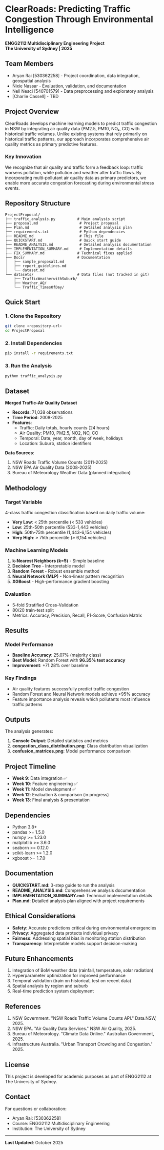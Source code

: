 # ClearRoads: Predicting Traffic Congestion Through Environmental Intelligence

**ENGG2112 Multidisciplinary Engineering Project**  
**The University of Sydney | 2025**

## Team Members
- Aryan Rai [530362258] - Project coordination, data integration, geospatial analysis
- Nixie Nassar - Evaluation, validation, and documentation
- Nell Nesci [540701579] - Data preprocessing and exploratory analysis
- [Charlie Cassell] - TBD

## Project Overview

ClearRoads develops machine learning models to predict traffic congestion in NSW by integrating air quality data (PM2.5, PM10, NO₂, CO) with historical traffic volumes. Unlike existing systems that rely primarily on historical traffic patterns, our approach incorporates comprehensive air quality metrics as primary predictive features.

### Key Innovation
We recognize that air quality and traffic form a feedback loop: traffic worsens pollution, while pollution and weather alter traffic flows. By incorporating multi-pollutant air quality data as primary predictors, we enable more accurate congestion forecasting during environmental stress events.

## Repository Structure

```
ProjectProposal/
├── traffic_analysis.py          # Main analysis script
├── proposal.md                   # Project proposal
├── Plan.md                       # Detailed analysis plan
├── requirements.txt              # Python dependencies
├── README.md                     # This file
├── QUICKSTART.md                 # Quick start guide
├── README_ANALYSIS.md            # Detailed analysis documentation
├── IMPLEMENTATION_SUMMARY.md     # Implementation details
├── FIX_SUMMARY.md               # Technical fixes applied
├── Docs/                        # Documentation
│   ├── sample_proposal1.md
│   ├── report_guidelines.md
│   └── dataset.md
└── datasets/                    # Data files (not tracked in git)
    ├── TrafficWeatherwithSuburb/
    ├── Weather_AQ/
    └── Traffic_TimesOfDay/
```

## Quick Start

### 1. Clone the Repository
```bash
git clone <repository-url>
cd ProjectProposal
```

### 2. Install Dependencies
```bash
pip install -r requirements.txt
```

### 3. Run the Analysis
```bash
python traffic_analysis.py
```

## Dataset

**Merged Traffic-Air Quality Dataset**
- **Records**: 71,038 observations
- **Time Period**: 2008-2025
- **Features**: 
  - Traffic: Daily totals, hourly counts (24 hours)
  - Air Quality: PM10, PM2.5, NO2, NO, CO
  - Temporal: Date, year, month, day of week, holidays
  - Location: Suburb, station identifiers

**Data Sources**:
1. NSW Roads Traffic Volume Counts (2011-2025)
2. NSW EPA Air Quality Data (2008-2025)
3. Bureau of Meteorology Weather Data (planned integration)

## Methodology

### Target Variable
4-class traffic congestion classification based on daily traffic volume:
- **Very Low**: < 25th percentile (< 533 vehicles)
- **Low**: 25th-50th percentile (533-1,443 vehicles)
- **High**: 50th-75th percentile (1,443-6,154 vehicles)
- **Very High**: ≥ 75th percentile (≥ 6,154 vehicles)

### Machine Learning Models
1. **k-Nearest Neighbors (k=5)** - Simple baseline
2. **Decision Tree** - Interpretable model
3. **Random Forest** - Robust ensemble method
4. **Neural Network (MLP)** - Non-linear pattern recognition
5. **XGBoost** - High-performance gradient boosting

### Evaluation
- 5-fold Stratified Cross-Validation
- 80/20 train-test split
- Metrics: Accuracy, Precision, Recall, F1-Score, Confusion Matrix

## Results

### Model Performance
- **Baseline Accuracy**: 25.07% (majority class)
- **Best Model**: Random Forest with **96.35% test accuracy**
- **Improvement**: +71.28% over baseline

### Key Findings
- Air quality features successfully predict traffic congestion
- Random Forest and Neural Network models achieve >95% accuracy
- Feature importance analysis reveals which pollutants most influence traffic patterns

## Outputs

The analysis generates:
1. **Console Output**: Detailed statistics and metrics
2. **congestion_class_distribution.png**: Class distribution visualization
3. **confusion_matrices.png**: Model performance comparison

## Project Timeline

- **Week 9**: Data integration ✅
- **Week 10**: Feature engineering ✅
- **Week 11**: Model development ✅
- **Week 12**: Evaluation & comparison (in progress)
- **Week 13**: Final analysis & presentation

## Dependencies

- Python 3.8+
- pandas >= 1.5.0
- numpy >= 1.23.0
- matplotlib >= 3.6.0
- seaborn >= 0.12.0
- scikit-learn >= 1.2.0
- xgboost >= 1.7.0

## Documentation

- **QUICKSTART.md**: 3-step guide to run the analysis
- **README_ANALYSIS.md**: Comprehensive analysis documentation
- **IMPLEMENTATION_SUMMARY.md**: Technical implementation details
- **Plan.md**: Detailed analysis plan aligned with project requirements

## Ethical Considerations

- **Safety**: Accurate predictions critical during environmental emergencies
- **Privacy**: Aggregated data protects individual privacy
- **Fairness**: Addressing spatial bias in monitoring station distribution
- **Transparency**: Interpretable models support decision-making

## Future Enhancements

1. Integration of BoM weather data (rainfall, temperature, solar radiation)
2. Hyperparameter optimization for improved performance
3. Temporal validation (train on historical, test on recent data)
4. Spatial analysis by region and suburb
5. Real-time prediction system deployment

## References

1. NSW Government. "NSW Roads Traffic Volume Counts API." Data.NSW, 2025.
2. NSW EPA. "Air Quality Data Services." NSW Air Quality, 2025.
3. Bureau of Meteorology. "Climate Data Online." Australian Government, 2025.
4. Infrastructure Australia. "Urban Transport Crowding and Congestion." 2025.

## License

This project is developed for academic purposes as part of ENGG2112 at The University of Sydney.

## Contact

For questions or collaboration:
- Aryan Rai: [530362258]
- Course: ENGG2112 Multidisciplinary Engineering
- Institution: The University of Sydney

---

**Last Updated**: October 2025
